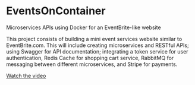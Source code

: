 # EventsOnContainer
Microservices APIs using Docker for an EventBrite-like website

This project consists of building a mini event services website similar to EventBrite.com. This will include creating microservices and RESTful APIs; using Swagger for API documentation; integrating a token service for user authentication, Redis Cache for shopping cart service, RabbitMQ for messaging between different microservices, and Stripe for payments.

[Watch the video](https://youtu.be/eD5jMc0tqco)

